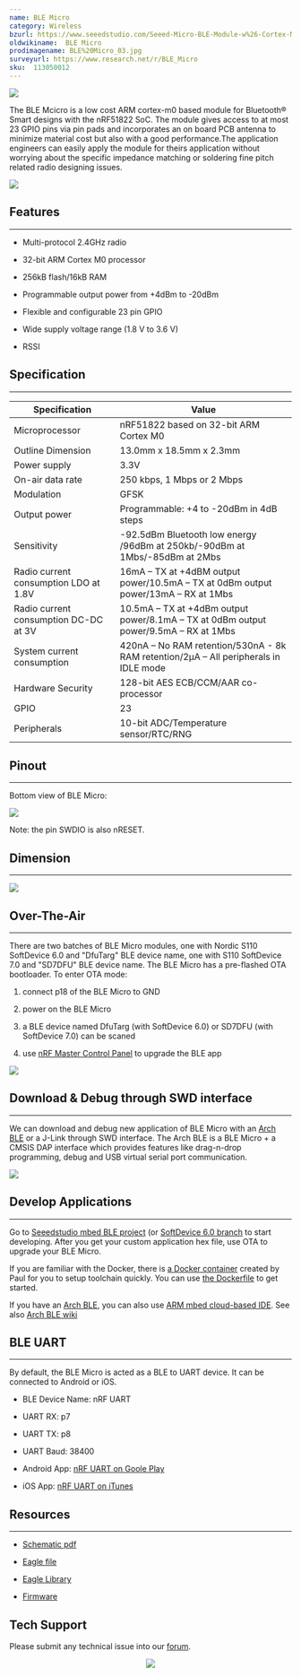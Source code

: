 ```yaml
---
name: BLE Micro
category: Wireless
bzurl: https://www.seeedstudio.com/Seeed-Micro-BLE-Module-w%26-Cortex-M0-Based-nRF51822-SoC-p-1975.html
oldwikiname:  BLE Micro
prodimagename: BLE%20Micro_03.jpg
surveyurl: https://www.research.net/r/BLE_Micro
sku:  113050012
---
```

![](https://github.com/SeeedDocument/BLE_Micro/raw/master/img/BLE%20Micro_03.jpg)

The BLE Mcicro is a low cost ARM cortex-m0 based module for Bluetooth® Smart designs with the nRF51822 SoC. The module gives access to at most 23 GPIO pins via pin pads and incorporates an on board PCB antenna to minimize material cost but also with a good performance.The application engineers can easily apply the module for theirs application without worrying about the specific impedance matching or soldering fine pitch related radio designing issues.

[![](https://github.com/SeeedDocument/Seeed-WiKi/raw/master/docs/images/300px-Get_One_Now_Banner-ragular.png)](https://www.seeedstudio.com/Seeed-Micro-BLE-Module-w%26-Cortex-M0-Based-nRF51822-SoC-p-1975.html)

## Features
---
*   Multi-protocol 2.4GHz radio

*   32-bit ARM Cortex M0 processor

*   256kB flash/16kB RAM

*   Programmable output power from +4dBm to -20dBm

*   Flexible and configurable 23 pin GPIO

*   Wide supply voltage range (1.8 V to 3.6 V)

*   RSSI


## Specification
---
Specification|Value
--|--
Microprocessor|nRF51822 based on 32-bit ARM Cortex M0
Outline Dimension|13.0mm x 18.5mm x 2.3mm
Power supply|3.3V
On-air data rate|250 kbps, 1 Mbps or 2 Mbps
Modulation|GFSK
Output power|Programmable: +4 to -20dBm in 4dB steps
Sensitivity|-92.5dBm Bluetooth low energy /96dBm at 250kb/-90dBm at 1Mbs/-85dBm at 2Mbs
Radio current consumption LDO at 1.8V|16mA – TX at +4dBM output power/10.5mA – TX at 0dBm output power/13mA – RX at 1Mbs
Radio current consumption DC-DC at 3V|10.5mA – TX at +4dBm output power/8.1mA – TX at 0dBm output power/9.5mA – RX at 1Mbs
System current consumption|420nA – No RAM retention/530nA - 8k RAM retention/2μA – All peripherals in IDLE mode
Hardware Security|128-bit AES ECB/CCM/AAR co-processor
GPIO|23
Peripherals|10-bit ADC/Temperature sensor/RTC/RNG

## Pinout
---

Bottom view of BLE Micro:

![](https://github.com/SeeedDocument/BLE_Micro/raw/master/img/BLE_Micro_Pinout.png)

Note: the pin SWDIO is also nRESET.


## Dimension
---

![](https://github.com/SeeedDocument/BLE_Micro/raw/master/img/BLE_Micro_Dimension.jpeg)

## Over-The-Air
---
There are two batches of BLE Micro modules, one with Nordic S110 SoftDevice 6.0 and "DfuTarg" BLE device name, one with S110 SoftDevice 7.0 and "SD7DFU" BLE device name.
The BLE Micro has a pre-flashed OTA bootloader. To enter OTA mode:

1.  connect p18 of the BLE Micro to GND

2.  power on the BLE Micro

3.  a BLE device named DfuTarg (with SoftDevice 6.0) or SD7DFU (with SoftDevice 7.0) can be scaned

4.  use [nRF Master Control Panel](https://play.google.com/store/apps/details?id=no.nordicsemi.android.mcp) to upgrade the BLE app

![](https://github.com/SeeedDocument/BLE_Micro/raw/master/img/Ota-ui.png)

## Download &amp; Debug through SWD interface
---
We can download and debug new application of BLE Micro with an [Arch BLE](http://www.seeedstudio.com/depot/Arch-BLE-p-1998.html) or a J-Link through SWD interface. The Arch BLE is a BLE Micro + a CMSIS DAP interface which provides features like drag-n-drop programming, debug and USB virtual serial port communication.

![](https://github.com/SeeedDocument/BLE_Micro/raw/master/img/Using_arch_ble_to_flash_ble_micro.png)

## Develop Applications
---
Go to [Seeedstudio mbed BLE project](https://github.com/Seeed-Studio/mbed_ble) (or [SoftDevice 6.0 branch](https://github.com/Seeed-Studio/mbed_ble/tree/softdevice_v6) to start developing. After you get your custom application hex file, use OTA to upgrade your BLE Micro.

If you are familiar with the Docker, there is [a Docker container](https://registry.hub.docker.com/u/skyplabs/ble-micro/) created by Paul for you to setup toolchain quickly. You can use [the Dockerfile](https://github.com/SkypLabs/ble_micro_dockerfile) to get started.

If you have an [Arch BLE](http://www.seeedstudio.com/depot/Arch-BLE-p-1998.html), you can also use [ARM mbed cloud-based IDE](https://developer.mbed.org/compiler/). See also [Arch BLE wiki](/Arch_BLE)

## BLE UART
---
By default, the BLE Micro is acted as a BLE to UART device. It can be connected to Android or iOS.

*   BLE Device Name: nRF UART

*   UART RX: p7

*   UART TX: p8

*   UART Baud: 38400

*   Android App: [nRF UART on Goole Play](https://play.google.com/store/apps/details?id=com.nordicsemi.nrfUARTv2&amp;hl=en)

*   iOS App: [nRF UART on iTunes](https://itunes.apple.com/us/app/nrf-uart/id614594903?mt=8)

## Resources
---
*   [Schematic pdf](https://github.com/SeeedDocument/BLE_Micro/raw/master/res/BLE_Micro.pdf)

*   [Eagle file](https://github.com/SeeedDocument/BLE_Micro/raw/master/res/BLE_Micro_v1.0.zip)

*   [Eagle Library](https://github.com/SeeedDocument/BLE_Micro/raw/master/res/BLE_Micro_Eagle_Library.zip)

*   [Firmware](https://github.com/SeeedDocument/BLE_Micro/raw/master/res/Ble_micro_firmware.zip)

## Tech Support
Please submit any technical issue into our [forum](http://forum.seeedstudio.com/). <br /><p style="text-align:center"><a href="https://www.seeedstudio.com/act-4.html?utm_source=wiki&utm_medium=wikibanner&utm_campaign=newproducts" target="_blank"><img src="https://github.com/SeeedDocument/Wiki_Banner/raw/master/new_product.jpg" /></a></p>